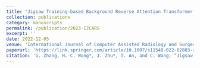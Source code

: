```yaml
---
title: "Jigsaw Training-based Background Reverse Attention Transformer Network for Guidewire Segmentation"
collection: publications
category: manuscripts
permalink: /publication/2023-IJCARS
excerpt: ''
date: 2022-12-05
venue: 'International Journal of Computer Assisted Radiology and Surgery'
paperurl: 'https://link.springer.com/article/10.1007/s11548-022-02803-z'
citation: 'G. Zhang, H.-C. Wong*, J. Zhu*, T. An, and C. Wang, “Jigsaw Training-based Background Reverse Attention Transformer Network for Guidewire Segmentation,” International Journal of Computer Assisted Radiology and Surgery, vol. 18, no. 4, pp. 653–661, 2023.'
---
```

